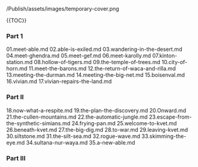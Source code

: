 /Publish/assets/images/temporary-cover.png

<!-- A map needs to go here! -->

{{TOC}}

### Part 1

01.meet-able.md
02.able-is-exiled.md
03.wandering-in-the-desert.md
04.meet-ghendra.md
05.meet-gef.md
06.meet-karolly.md
07.kinton-station.md
08.hollow-of-tigers.md
09.the-temple-of-trees.md
10.city-of-horn.md
11.meet-the-barons.md
12.the-return-of-waca-and-rilla.md
13.meeting-the-durman.md
14.meeting-the-big-net.md
15.boisenval.md
16.vivian.md
17.vivian-repairs-the-land.md

### Part II

18.now-what-a-respite.md
19.the-plan-the-discovery.md
20.Onward.md
21.the-cullen-mountains.md
22.the-automatic-jungle.md
23.escape-from-the-synthetic-simians.md
24.frying-pan.md
25.welcome-to-kvet.md
26.beneath-kvet.md
27.the-big-dig.md
28.to-war.md
29.leaving-kvet.md
30.siltstone.md
31.the-silt-sea.md
32.rogue-wave.md
33.skimming-the-eye.md
34.sultana-nur-waya.md
35.a-new-able.md


### Part III

